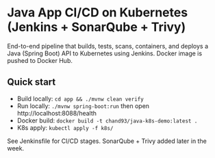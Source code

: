 # Java App CI/CD on Kubernetes (Jenkins + SonarQube + Trivy)

End-to-end pipeline that builds, tests, scans, containers, and deploys a Java (Spring Boot) API to Kubernetes using Jenkins. Docker image is pushed to Docker Hub.

## Quick start
- Build locally: `cd app && ./mvnw clean verify`
- Run locally: `./mvnw spring-boot:run` then open http://localhost:8088/health
- Docker build: `docker build -t chand93/java-k8s-demo:latest .`
- K8s apply: `kubectl apply -f k8s/`

See Jenkinsfile for CI/CD stages. SonarQube + Trivy added later in the week.
